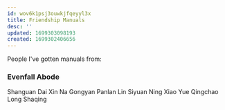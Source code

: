 ```yaml
---
id: wov6k1psj3ouwkjfqeyyl3x
title: Friendship Manuals
desc: ''
updated: 1699303098193
created: 1699302406656
---
```


People I've gotten manuals from:

### Evenfall Abode
Shanguan Dai
Xin Na
Gongyan Panlan
Lin Siyuan
Ning Xiao
Yue Qingchao
Long Shaqing

